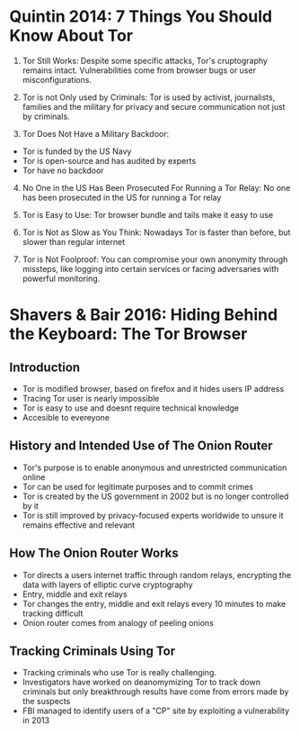 # Quintin 2014: 7 Things You Should Know About Tor

1. Tor Still Works: Despite some specific attacks, Tor's cruptography remains intact. Vulnerabilities come from browser bugs or user misconfigurations.

2. Tor is not Only used by Criminals: Tor is used by activist, journalists, families and the military for privacy and secure communication not just by criminals.

3. Tor Does Not Have a Military Backdoor: 

- Tor is funded by the US Navy 
- Tor is open-source and has audited by experts
- Tor have no backdoor

4. No One in the US Has Been Prosecuted For Running a Tor Relay: No one has been prosecuted in the US for running a Tor relay

5. Tor is Easy to Use: Tor browser bundle and tails make it easy to use

6. Tor is Not as Slow as You Think: Nowadays Tor is faster than before, but slower than regular internet

7. Tor is Not Foolproof: You can compromise your own anonymity through missteps, like logging into certain services or facing adversaries with powerful monitoring.


# Shavers & Bair 2016: Hiding Behind the Keyboard: The Tor Browser 

## Introduction

- Tor is modified browser, based on firefox and it hides users IP address
- Tracing Tor user is nearly impossible
- Tor is easy to use and doesnt require technical knowledge
- Accesible to evereyone

## History and Intended Use of The Onion Router

- Tor's purpose is to enable anonymous and unrestricted communication online
- Tor can be used for legitimate purposes and to commit crimes
- Tor is created by the US government in 2002 but is no longer controlled by it
- Tor is still improved by privacy-focused experts worldwide to unsure it remains effective and relevant

## How The Onion Router Works

- Tor directs a users internet traffic through random relays, encrypting the data with layers of elliptic curve cryptography
- Entry, middle and exit relays
- Tor changes the entry, middle and exit relays every 10 minutes to make tracking difficult
- Onion router comes from analogy of peeling onions


## Tracking Criminals Using Tor

- Tracking criminals who use Tor is really challenging.
- Investigators have worked on deanomymizing Tor to track down criminals but only breakthrough results have come from errors made by the suspects
- FBI managed to identify users of a "CP" site by exploiting a vulnerability in 2013


